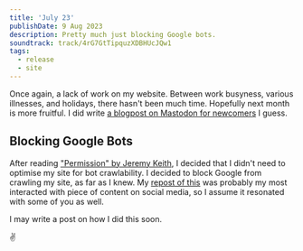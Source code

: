 ```yaml
---
title: 'July 23'
publishDate: 9 Aug 2023
description: Pretty much just blocking Google bots.
soundtrack: track/4rG7GtTipquzXDBHUcJQw1
tags:
  - release
  - site
---
```


Once again, a lack of work on my website. Between work busyness, various illnesses, and holidays, there hasn't been much time. Hopefully next month is more fruitful.
I did write [a blogpost on Mastodon for newcomers](/blog/notes-on-mastodon) I guess.

## Blocking Google Bots

After reading ["Permission" by Jeremy Keith](https://adactio.com/journal/20315), I decided that I didn't need to optimise my site for bot crawlability. I decided to block Google from crawling my site, as far as I knew. My [repost of this](https://indieweb.social/@ademagic/110698140239508095) was probably my most interacted with piece of content on social media, so I assume it resonated with some of you as well.

I may write a post on how I did this soon.

✌️
